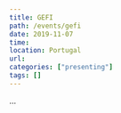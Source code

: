 ```yaml
---
title: GEFI
path: /events/gefi
date: 2019-11-07
time: 
location: Portugal
url: 
categories: ["presenting"]
tags: []
---
```


...
